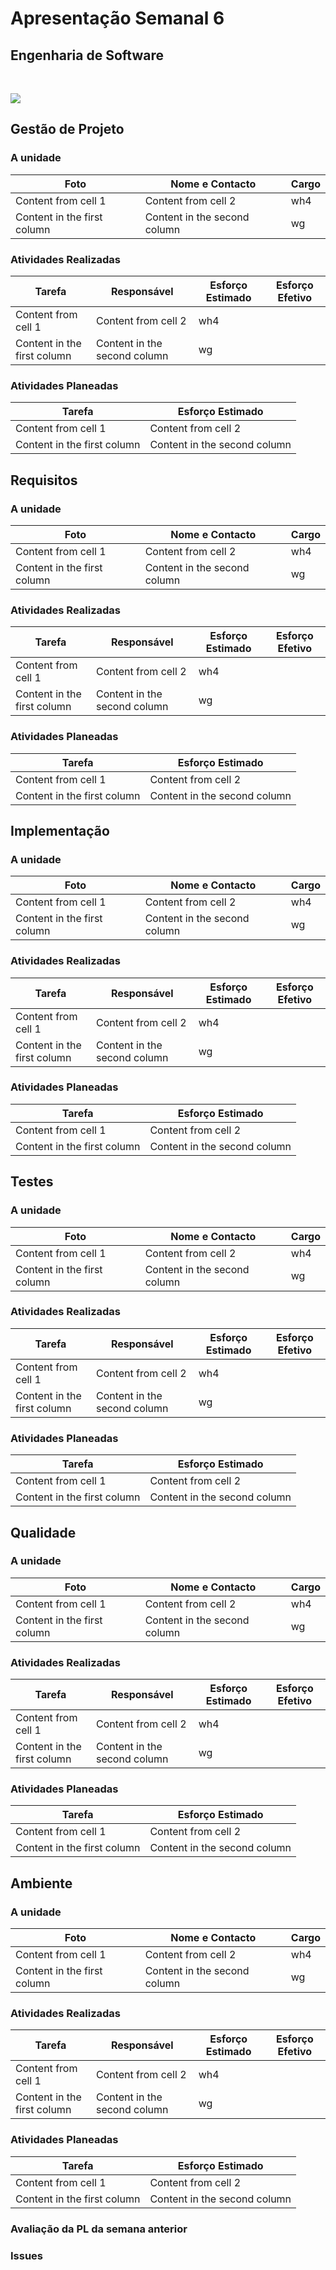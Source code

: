 # Apresentação Semanal 6
## Engenharia de Software

<br>

![](https://github.com/pl5es/ES/blob/master/infomation/logo_tipo.png)

## Gestão de Projeto
### A unidade

Foto | Nome e Contacto | Cargo
------------ | ------------- | -------------
Content from cell 1 | Content from cell 2 | wh4
Content in the first column | Content in the second column | wg

### Atividades Realizadas

Tarefa | Responsável | Esforço Estimado | Esforço Efetivo
------------ | ------------- | ------------- | -------------
Content from cell 1 | Content from cell 2 | wh4
Content in the first column | Content in the second column | wg

### Atividades Planeadas

Tarefa | Esforço Estimado
------------ | -------------
Content from cell 1 | Content from cell 2
Content in the first column | Content in the second column


## Requisitos
### A unidade

Foto | Nome e Contacto | Cargo
------------ | ------------- | -------------
Content from cell 1 | Content from cell 2 | wh4
Content in the first column | Content in the second column | wg

### Atividades Realizadas

Tarefa | Responsável | Esforço Estimado | Esforço Efetivo
------------ | ------------- | ------------- | -------------
Content from cell 1 | Content from cell 2 | wh4
Content in the first column | Content in the second column | wg

### Atividades Planeadas

Tarefa | Esforço Estimado
------------ | -------------
Content from cell 1 | Content from cell 2
Content in the first column | Content in the second column


## Implementação
### A unidade

Foto | Nome e Contacto | Cargo
------------ | ------------- | -------------
Content from cell 1 | Content from cell 2 | wh4
Content in the first column | Content in the second column | wg

### Atividades Realizadas

Tarefa | Responsável | Esforço Estimado | Esforço Efetivo
------------ | ------------- | ------------- | -------------
Content from cell 1 | Content from cell 2 | wh4
Content in the first column | Content in the second column | wg

### Atividades Planeadas

Tarefa | Esforço Estimado
------------ | -------------
Content from cell 1 | Content from cell 2
Content in the first column | Content in the second column

## Testes
### A unidade

Foto | Nome e Contacto | Cargo
------------ | ------------- | -------------
Content from cell 1 | Content from cell 2 | wh4
Content in the first column | Content in the second column | wg

### Atividades Realizadas

Tarefa | Responsável | Esforço Estimado | Esforço Efetivo
------------ | ------------- | ------------- | -------------
Content from cell 1 | Content from cell 2 | wh4
Content in the first column | Content in the second column | wg

### Atividades Planeadas

Tarefa | Esforço Estimado
------------ | -------------
Content from cell 1 | Content from cell 2
Content in the first column | Content in the second column


## Qualidade
### A unidade

Foto | Nome e Contacto | Cargo
------------ | ------------- | -------------
Content from cell 1 | Content from cell 2 | wh4
Content in the first column | Content in the second column | wg

### Atividades Realizadas

Tarefa | Responsável | Esforço Estimado | Esforço Efetivo
------------ | ------------- | ------------- | -------------
Content from cell 1 | Content from cell 2 | wh4
Content in the first column | Content in the second column | wg

### Atividades Planeadas

Tarefa | Esforço Estimado
------------ | -------------
Content from cell 1 | Content from cell 2
Content in the first column | Content in the second column


## Ambiente
### A unidade

Foto | Nome e Contacto | Cargo
------------ | ------------- | -------------
Content from cell 1 | Content from cell 2 | wh4
Content in the first column | Content in the second column | wg

### Atividades Realizadas

Tarefa | Responsável | Esforço Estimado | Esforço Efetivo
------------ | ------------- | ------------- | -------------
Content from cell 1 | Content from cell 2 | wh4
Content in the first column | Content in the second column | wg

### Atividades Planeadas

Tarefa | Esforço Estimado
------------ | -------------
Content from cell 1 | Content from cell 2
Content in the first column | Content in the second column


### Avaliação da PL da semana anterior

### Issues
